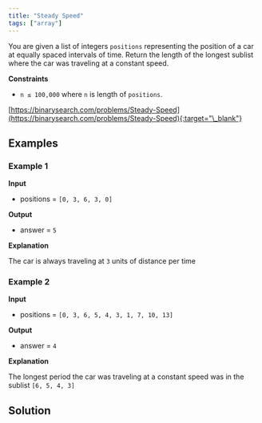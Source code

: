 ```yaml
---
title: "Steady Speed"
tags: ["array"]
---
```


You are given a list of integers `positions` representing the position of a car at equally spaced intervals of time. Return the length of the longest sublist where the car was traveling at a constant speed.

**Constraints**

- `n ≤ 100,000` where `n` is length of `positions`.

[https://binarysearch.com/problems/Steady-Speed](https://binarysearch.com/problems/Steady-Speed){:target="\_blank"}

## Examples

### Example 1

**Input**

- positions = `[0, 3, 6, 3, 0]`

**Output**

- answer = `5`

**Explanation**

The car is always traveling at `3` units of distance per time

### Example 2

**Input**

- positions = `[0, 3, 6, 5, 4, 3, 1, 7, 10, 13]`

**Output**

- answer = `4`

**Explanation**

The longest period the car was traveling at a constant speed was in the sublist `[6, 5, 4, 3]`

## Solution

<script src="https://gist.github.com/yaeba/16da7be5123724fcf6eccc25581cef5a.js?file=Steady-Speed.py"></script>
